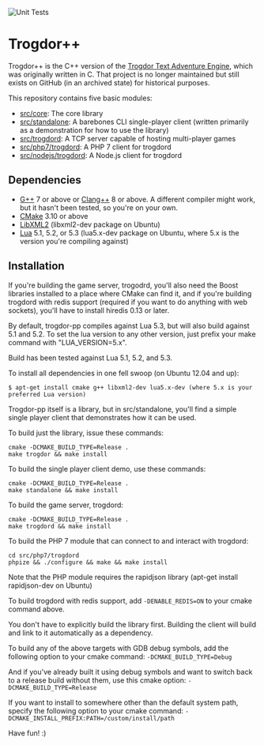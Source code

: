 ![Unit Tests](https://github.com/crankycyclops/trogdor-pp/workflows/Unit%20Tests/badge.svg)

# Trogdor++

Trogdor++ is the C++ version of the [Trogdor Text Adventure Engine](https://github.com/crankycyclops/trogdor "Trogdor Text Adventure Engine"), which was originally written in C.  That project is no longer maintained but still exists on GitHub (in an archived state) for historical purposes.

This repository contains five basic modules:

* [src/core](https://github.com/crankycyclops/trogdor-pp/tree/master/src/core): The core library
* [src/standalone](https://github.com/crankycyclops/trogdor-pp/tree/master/src/standalone): A barebones CLI single-player client (written primarily as a demonstration for how to use the library)
* [src/trogdord](https://github.com/crankycyclops/trogdor-pp/tree/master/src/trogdord): A TCP server capable of hosting multi-player games
* [src/php7/trogdord](https://github.com/crankycyclops/trogdor-pp/tree/master/src/php7/trogdord): A PHP 7 client for trogdord
* [src/nodejs/trogdord](https://github.com/crankycyclops/trogdor-pp/tree/master/src/nodejs/trogdord): A Node.js client for trogdord

## Dependencies

* [G++](https://gcc.gnu.org/projects/cxx-status.html) 7 or above or [Clang++](https://clang.llvm.org/cxx_status.html) 8 or above. A different compiler might work, but it hasn't been tested, so you're on your own.
* [CMake](https://cmake.org/) 3.10 or above
* [LibXML2](http://xmlsoft.org/) (libxml2-dev package on Ubuntu)
* [Lua](https://www.lua.org/) 5.1, 5.2, or 5.3 (lua5.x-dev package on Ubuntu, where 5.x is the version you're compiling against)

## Installation

If you're building the game server, trogodrd, you'll also need the Boost libraries installed to a place where CMake can find it, and if you're building trogdord with redis support (required if you want to do anything with web sockets), you'll have to install hiredis 0.13 or later.

By default, trogdor-pp compiles against Lua 5.3, but will also build against 5.1 and 5.2. To set the lua version to any other version, just prefix your make command with "LUA_VERSION=5.x".

Build has been tested against Lua 5.1, 5.2, and 5.3.

To install all dependencies in one fell swoop (on Ubuntu 12.04 and up):

```
$ apt-get install cmake g++ libxml2-dev lua5.x-dev (where 5.x is your preferred Lua version)
```

Trogdor-pp itself is a library, but in src/standalone, you'll find a simple single player client that demonstrates how it can be used.

To build just the library, issue these commands:

```
cmake -DCMAKE_BUILD_TYPE=Release .
make trogdor && make install
```

To build the single player client demo, use these commands:

```
cmake -DCMAKE_BUILD_TYPE=Release .
make standalone && make install
```

To build the game server, trogdord:

```
cmake -DCMAKE_BUILD_TYPE=Release .
make trogdord && make install
```

To build the PHP 7 module that can connect to and interact with trogdord:

```
cd src/php7/trogdord
phpize && ./configure && make && make install
```

Note that the PHP module requires the rapidjson library (apt-get install rapidjson-dev on Ubuntu)

To build trogdord with redis support, add `-DENABLE_REDIS=ON` to your cmake command above.

You don't have to explicitly build the library first. Building the client will build and link to it automatically as a dependency.

To build any of the above targets with GDB debug symbols, add the following option to your cmake command: `-DCMAKE_BUILD_TYPE=Debug`

And if you've already built it using debug symbols and want to switch back to a release build without them, use this cmake option: `-DCMAKE_BUILD_TYPE=Release`

If you want to install to somewhere other than the default system path, specify the following option to your cmake command: `-DCMAKE_INSTALL_PREFIX:PATH=/custom/install/path`

Have fun! :)
